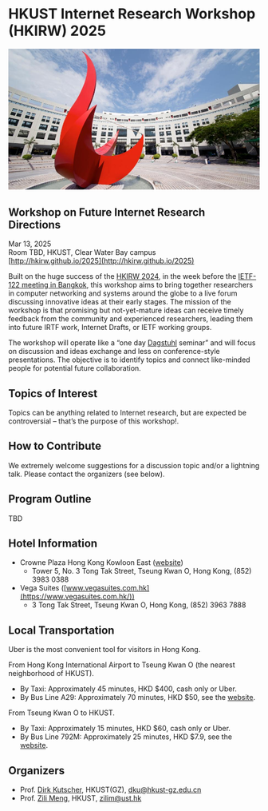 # HKUST Internet Research Workshop (HKIRW) 2025

![hkust.png](hkust.png)

## Workshop on Future Internet Research Directions

Mar 13, 2025  
Room TBD, HKUST, Clear Water Bay campus  
[http://hkirw.github.io/2025](http://hkirw.github.io/2025)

Built on the huge success of the [HKIRW 2024](http://hkirw.github.io/2024), in the week before the [IETF-122 meeting in Bangkok](https://www.ietf.org/how/meetings/122/), this workshop aims to bring together researchers in computer networking and systems around the globe to a live forum discussing innovative ideas at their early stages. 
The mission of the workshop is that promising but not-yet-mature ideas can receive timely feedback from the community and experienced researchers, leading them into future IRTF work, Internet Drafts, or IETF working groups.

The workshop will operate like a “one day [Dagstuhl](https://www.dagstuhl.de/) seminar” and will focus on discussion and ideas exchange and less on conference-style presentations. The objective is to identify topics and connect like-minded people for potential future collaboration.

## Topics of Interest

Topics can be anything related to Internet research, but are expected be controversial – that’s the purpose of this workshop\!.

## How to Contribute

We extremely welcome suggestions for a discussion topic and/or a lightning talk. Please contact the organizers (see below).

## Program Outline

TBD

## Hotel Information

- Crowne Plaza Hong Kong Kowloon East ([website](https://www.ihg.com/crowneplaza/hotels/us/en/hong-kong/hkgtk/hoteldetail))  
  - Tower 5, No. 3 Tong Tak Street, Tseung Kwan O, Hong Kong, (852) 3983 0388  
- Vega Suites ([www.vegasuites.com.hk](https://www.vegasuites.com.hk/))  
  - 3 Tong Tak Street, Tseung Kwan O, Hong Kong, (852) 3963 7888

## Local Transportation

Uber is the most convenient tool for visitors in Hong Kong.

From Hong Kong International Airport to Tseung Kwan O (the nearest neighborhood of HKUST).

- By Taxi: Approximately 45 minutes, HKD $400, cash only or Uber.  
- By Bus Line A29: Approximately 70 minutes, HKD $50, see the [website](https://www.hongkong.net/transportation/to-from-airport/bus/a29).

From Tseung Kwan O to HKUST.

- By Taxi: Approximately 15 minutes, HKD $60, cash only or Uber.  
- By Bus Line 792M: Approximately 25 minutes, HKD $7.9, see the [website](https://hkbus.app/en/route/792m-1-tseung-kwan-o-station-sai-kung).

## Organizers

* Prof. [Dirk Kutscher](https://dirk-kutscher.info/), HKUST(GZ), [dku@hkust-gz.edu.cn](mailto:dku@hkust-gz.edu.cn)   
* Prof. [Zili Meng](https://zilimeng.com/), HKUST, [zilim@ust.hk](mailto:zilim@ust.hk) 
